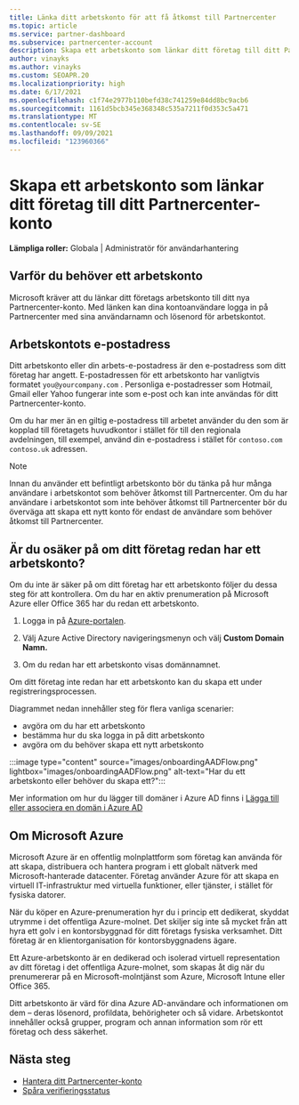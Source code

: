```yaml
---
title: Länka ditt arbetskonto för att få åtkomst till Partnercenter
ms.topic: article
ms.service: partner-dashboard
ms.subservice: partnercenter-account
description: Skapa ett arbetskonto som länkar ditt företag till ditt Partnercenter-konto. Detta gör att anställda på ditt företag kan komma åt Partnercenter.
author: vinayks
ms.author: vinayks
ms.custom: SEOAPR.20
ms.localizationpriority: high
ms.date: 6/17/2021
ms.openlocfilehash: c1f74e2977b110befd38c741259e84dd8bc9acb6
ms.sourcegitcommit: 1161d5bcb345e368348c535a7211f0d353c5a471
ms.translationtype: MT
ms.contentlocale: sv-SE
ms.lasthandoff: 09/09/2021
ms.locfileid: "123960366"
---
```

# <a name="create-a-work-account-that-links-your-company-to-your-partner-center-account"></a>Skapa ett arbetskonto som länkar ditt företag till ditt Partnercenter-konto

**Lämpliga roller:** Globala | Administratör för användarhantering

## <a name="why-you-need-a-work-account"></a>Varför du behöver ett arbetskonto

Microsoft kräver att du länkar ditt företags arbetskonto till ditt nya Partnercenter-konto. Med länken kan dina kontoanvändare logga in på Partnercenter med sina användarnamn och lösenord för arbetskontot.

## <a name="the-work-account-email-address"></a>Arbetskontots e-postadress

Ditt arbetskonto eller din arbets-e-postadress är den e-postadress som ditt företag har angett. E-postadressen för ett arbetskonto har vanligtvis formatet `you@yourcompany.com` . Personliga e-postadresser som Hotmail, Gmail eller Yahoo fungerar inte som e-post och kan inte användas för ditt Partnercenter-konto.

Om du har mer än en giltig e-postadress till arbetet använder du den som är kopplad till företagets huvudkontor i stället för till den regionala avdelningen, till exempel, använd din e-postadress i stället för `contoso.com` `contoso.uk` adressen.

> [!NOTE]  
> Innan du använder ett befintligt arbetskonto bör du tänka på hur många användare i arbetskontot som behöver åtkomst till Partnercenter. Om du har användare i arbetskontot som inte behöver åtkomst till Partnercenter bör du överväga att skapa ett nytt konto för endast de användare som behöver åtkomst till Partnercenter.

## <a name="not-sure-if-your-company-already-has-a-work-account"></a>Är du osäker på om ditt företag redan har ett arbetskonto?

Om du inte är säker på om ditt företag har ett arbetskonto följer du dessa steg för att kontrollera. Om du har en aktiv prenumeration på Microsoft Azure eller Office 365 har du redan ett arbetskonto.

1. Logga in på [Azure-portalen](https://portal.azure.com).

2. Välj Azure Active Directory navigeringsmenyn och välj **Custom Domain Namn.**

3. Om du redan har ett arbetskonto visas domännamnet.

Om ditt företag inte redan har ett arbetskonto kan du skapa ett under registreringsprocessen.

Diagrammet nedan innehåller steg för flera vanliga scenarier:

- avgöra om du har ett arbetskonto
- bestämma hur du ska logga in på ditt arbetskonto
- avgöra om du behöver skapa ett nytt arbetskonto

:::image type="content" source="images/onboardingAADFlow.png" lightbox="images/onboardingAADFlow.png" alt-text="Har du ett arbetskonto eller behöver du skapa ett?":::

Mer information om hur du lägger till domäner i Azure AD finns i [Lägga till eller associera en domän i Azure AD](/azure/active-directory/active-directory-add-domain)

## <a name="about-microsoft-azure"></a>Om Microsoft Azure

Microsoft Azure är en offentlig molnplattform som företag kan använda för att skapa, distribuera och hantera program i ett globalt nätverk med Microsoft-hanterade datacenter. Företag använder Azure för att skapa en virtuell IT-infrastruktur med virtuella funktioner, eller tjänster, i stället för fysiska datorer.

När du köper en Azure-prenumeration hyr du i princip ett dedikerat, skyddat utrymme i det offentliga Azure-molnet. Det skiljer sig inte så mycket från att hyra ett golv i en kontorsbyggnad för ditt företags fysiska verksamhet. Ditt företag är en klientorganisation för kontorsbyggnadens ägare.

Ett Azure-arbetskonto är en dedikerad och isolerad virtuell representation av ditt företag i det offentliga Azure-molnet, som skapas åt dig när du prenumererar på en Microsoft-molntjänst som Azure, Microsoft Intune eller Office 365.

Ditt arbetskonto är värd för dina Azure AD-användare och informationen om dem – deras lösenord, profildata, behörigheter och så vidare. Arbetskontot innehåller också grupper, program och annan information som rör ett företag och dess säkerhet.

## <a name="next-steps"></a>Nästa steg

- [Hantera ditt Partnercenter-konto](partner-center-account-setup.md)
- [Spåra verifieringsstatus](verification-responses.md)
